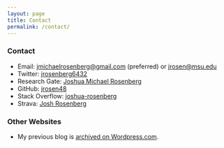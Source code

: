 ```yaml
---
layout: page
title: Contact
permalink: /contact/
---
```


### Contact

* Email: [jmichaelrosenberg@gmail.com](mailto:jmichaelrosenberg@gmail.com) (preferred) or [jrosen@msu.edu](mailto:jrosen@msu.edu)
* Twitter: [jrosenberg6432](http://twitter.com/jrosenberg6432)
* Research Gate: [Joshua Michael Rosenberg](https://www.researchgate.net/profile/Joshua_Rosenberg2)
* GitHub: [jrosen48](https://github.com/jrose)
* Stack Overflow: [joshua-rosenberg](http://stackoverflow.com/users/4287974/joshua-rosenberg)
* Strava: [Josh Rosenberg](https://www.strava.com/athletes/262513)

### Other Websites

* My previous blog is [archived on Wordpress.com](https://jmichaelrosenbergblog.wordpress.com/).